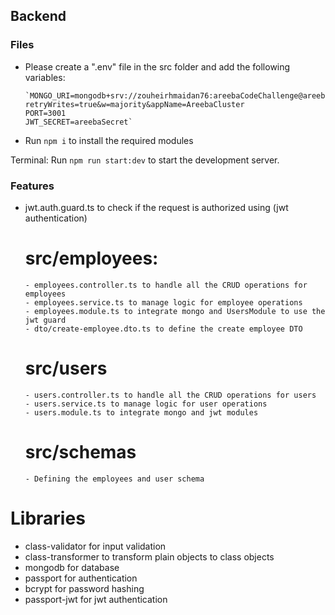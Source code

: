 ## Backend

### Files

- Please create a ".env" file in the src folder and add the following variables:

      `MONGO_URI=mongodb+srv://zouheirhmaidan76:areebaCodeChallenge@areebacluster.ubmdoif.mongodb.net/?retryWrites=true&w=majority&appName=AreebaCluster
      PORT=3001
      JWT_SECRET=areebaSecret`

- Run `npm i` to install the required modules

Terminal: Run `npm run start:dev` to start the development server.

### Features

- jwt.auth.guard.ts to check if the request is authorized using (jwt authentication)

    # src/employees:
      - employees.controller.ts to handle all the CRUD operations for employees
      - employees.service.ts to manage logic for employee operations
      - employees.module.ts to integrate mongo and UsersModule to use the jwt guard
      - dto/create-employee.dto.ts to define the create employee DTO

    # src/users
      - users.controller.ts to handle all the CRUD operations for users
      - users.service.ts to manage logic for user operations
      - users.module.ts to integrate mongo and jwt modules

    # src/schemas
      - Defining the employees and user schema

# Libraries

- class-validator for input validation
- class-transformer to transform plain objects to class objects
- mongodb for database
- passport for authentication
- bcrypt for password hashing
- passport-jwt for jwt authentication
